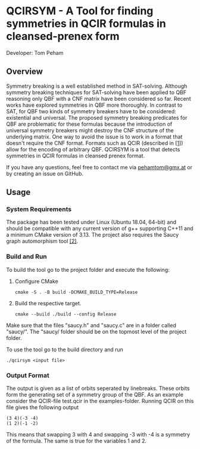# QCIRSYM - A Tool for finding symmetries in QCIR formulas in cleansed-prenex form

Developer: Tom Peham

## Overview
Symmetry breaking is a well established method in SAT-solving. Although symmetry breaking techniques for SAT-solving have been applied to QBF reasoning only QBF with a CNF matrix have been considered so far. Recent works have explored symmetries in QBF more thoroughly. In contrast to SAT, for QBF two kinds of symmetry breakers have to be considered: existential and universal. The proposed symmetry breaking predicates for QBF are problematic for these formulas because the introduction of universal symmetry breakers might destroy the CNF structure of the underlying matrix. One way to avoid the issue is to work in a format that doesn't require the CNF format. Formats such as QCIR (described in [[1]](http://www.qbflib.org/qcir.pdf)) allow for the encoding of arbitrary QBF. QCIRSYM is a tool that detects symmetries in QCIR formulas in cleansed prenex format.

If you have any questions, feel free to contact me via pehamtom@gmx.at or by creating an issue on GitHub.

## Usage

### System Requirements

The package has been tested under Linux (Ubuntu 18.04, 64-bit) and should be compatible with any current version of g++ supporting C++11 and a minimum CMake version of 3.13.
The project also requires the Saucy graph automorphism tool [[2]](http://vlsicad.eecs.umich.edu/BK/SAUCY/).

### Build and Run

To build the tool go to the project folder and execute the following:

1) Configure CMake
    ```commandline
    cmake -S . -B build -DCMAKE_BUILD_TYPE=Release
    ```
2) Build the respective target.
    ```commandline
   cmake --build ./build --config Release
   ```
Make sure that the files "saucy.h" and "saucy.c" are in a folder called "saucy/". The "saucy/ folder should be on the topmost level of the project folder.

To use the tool go to the build directory and run 

    ./qcirsym <input file>
    
 ### Output Format
 The output is given as a list of orbits seperated by linebreaks. These orbits form the generating set of a symmetry group of the QBF. As an example consider the QCIR-file test.qcir in the examples-folder. Running QCIR on this file gives the following output
 ```
 (3 4)(-3 -4)
 (1 2)(-1 -2)
 ```
 This means that swapping 3 with 4 and swapping -3 with -4 is a symmetry of the formula. The same is true for the variables 1 and 2.
